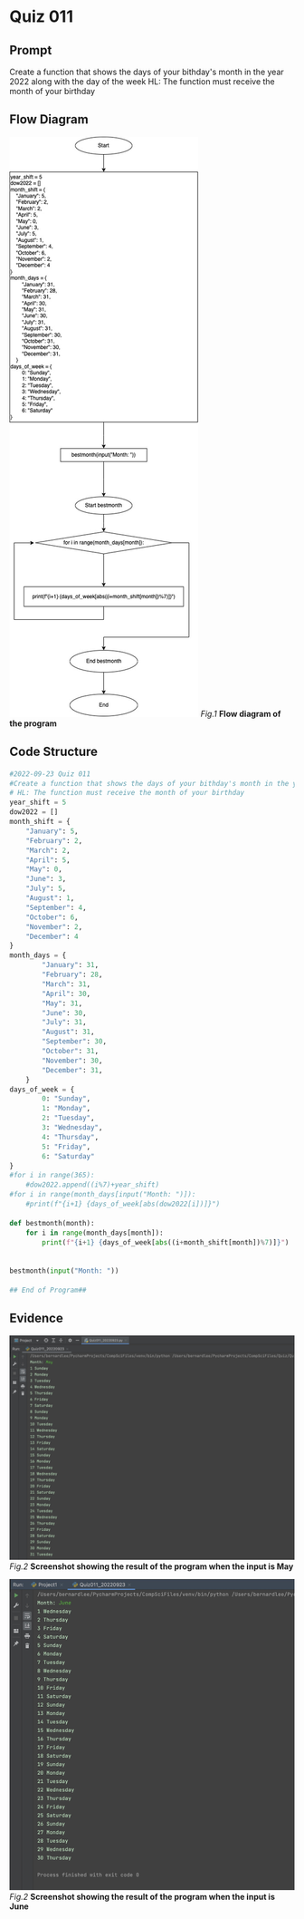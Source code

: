 # Quiz 011

## Prompt
Create a function that shows the days of your bithday's month in the year 2022 along with the day of the week
HL: The function must receive the month of your birthday

## Flow Diagram
![](Quiz011_FlowDiagram2.jpg)
*Fig.1* **Flow diagram of the program**
## Code Structure 
```.py
#2022-09-23 Quiz 011
#Create a function that shows the days of your bithday's month in the year 2022 along with the day of the week
# HL: The function must receive the month of your birthday
year_shift = 5
dow2022 = []
month_shift = {
    "January": 5,
    "February": 2,
    "March": 2,
    "April": 5,
    "May": 0,
    "June": 3,
    "July": 5,
    "August": 1,
    "September": 4,
    "October": 6,
    "November": 2,
    "December": 4
}
month_days = {
        "January": 31,
        "February": 28,
        "March": 31,
        "April": 30,
        "May": 31,
        "June": 30,
        "July": 31,
        "August": 31,
        "September": 30,
        "October": 31,
        "November": 30,
        "December": 31,
    }
days_of_week = {
        0: "Sunday",
        1: "Monday",
        2: "Tuesday",
        3: "Wednesday",
        4: "Thursday",
        5: "Friday",
        6: "Saturday"
}
#for i in range(365):
    #dow2022.append((i%7)+year_shift)
#for i in range(month_days[input("Month: ")]):
    #print(f"{i+1} {days_of_week[abs(dow2022[i])]}")

def bestmonth(month):
    for i in range(month_days[month]):
        print(f"{i+1} {days_of_week[abs((i+month_shift[month])%7)]}")


bestmonth(input("Month: "))

## End of Program##
```

## Evidence
![](Quiz011_Evidence.jpg)
*Fig.2* **Screenshot showing the result of the program when the input is May**

![](Quiz011_Evidence2.jpg)
*Fig.2* **Screenshot showing the result of the program when the input is June**


